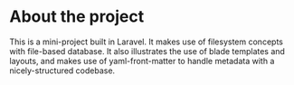 # About the project

This is a mini-project built in Laravel. It makes use of filesystem concepts with file-based database. It also illustrates the use of blade templates and layouts, and makes use of yaml-front-matter to handle metadata with a nicely-structured codebase. 
